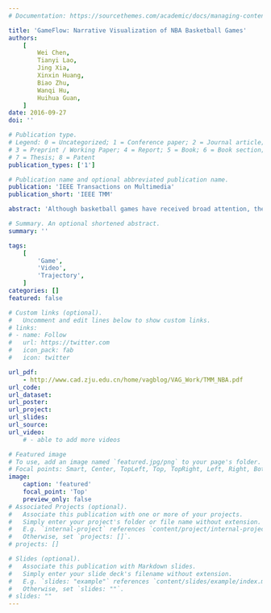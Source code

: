```yaml
---
# Documentation: https://sourcethemes.com/academic/docs/managing-content/

title: 'GameFlow: Narrative Visualization of NBA Basketball Games'
authors:
    [
        Wei Chen,
        Tianyi Lao,
        Jing Xia,
        Xinxin Huang,
        Biao Zhu,
        Wanqi Hu,
        Huihua Guan,
    ]
date: 2016-09-27
doi: ''

# Publication type.
# Legend: 0 = Uncategorized; 1 = Conference paper; 2 = Journal article;
# 3 = Preprint / Working Paper; 4 = Report; 5 = Book; 6 = Book section;
# 7 = Thesis; 8 = Patent
publication_types: ['1']

# Publication name and optional abbreviated publication name.
publication: 'IEEE Transactions on Multimedia'
publication_short: 'IEEE TMM'

abstract: 'Although basketball games have received broad attention, the forms of game reports and webcast are purely content-based cross-media: texts, videos, snapshots, and performance figures. Analytical narrations of games that seek to compose a complete game from heterogeneous datasets are challenging for general media producers because such a composition is time-consuming and heavily depends on domain experts. In particular, an appropriate analytical commentary of basketball games requires two factors, namely, rich context and domain knowledge, which includes game events, player locations, player profiles, and team profiles, among others. This type of analytical commentary elicits a timely and effective basketball game data visualization made up of different sources of media. Existing visualizations of basketball games mainly profile a particular aspect of the game. Therefore, this paper presents an expressive visualization scheme that comprehensively illustrates NBA games with three levels of details: a season level, a game level, and a session level. We reorganize a basketball game as a sequence of sessions to depict the game states and heated confrontations. We design and implement a live system that integrates multimedia NBA datasets: play-by-play text data, box score data, game video data, and action area data. We demonstrate the effectiveness of this scheme with case studies and user feedbacks.'

# Summary. An optional shortened abstract.
summary: ''

tags:
    [
        'Game',
		'Video',
		'Trajectory',
    ]
categories: []
featured: false

# Custom links (optional).
#   Uncomment and edit lines below to show custom links.
# links:
# - name: Follow
#   url: https://twitter.com
#   icon_pack: fab
#   icon: twitter

url_pdf:
    - http://www.cad.zju.edu.cn/home/vagblog/VAG_Work/TMM_NBA.pdf
url_code:
url_dataset:
url_poster:
url_project:
url_slides:
url_source:
url_video:
    # - able to add more videos

# Featured image
# To use, add an image named `featured.jpg/png` to your page's folder.
# Focal points: Smart, Center, TopLeft, Top, TopRight, Left, Right, BottomLeft, Bottom, BottomRight.
image:
    caption: 'featured'
    focal_point: 'Top'
    preview_only: false
# Associated Projects (optional).
#   Associate this publication with one or more of your projects.
#   Simply enter your project's folder or file name without extension.
#   E.g. `internal-project` references `content/project/internal-project/index.md`.
#   Otherwise, set `projects: []`.
# projects: []

# Slides (optional).
#   Associate this publication with Markdown slides.
#   Simply enter your slide deck's filename without extension.
#   E.g. `slides: "example"` references `content/slides/example/index.md`.
#   Otherwise, set `slides: ""`.
# slides: ""
---
```

